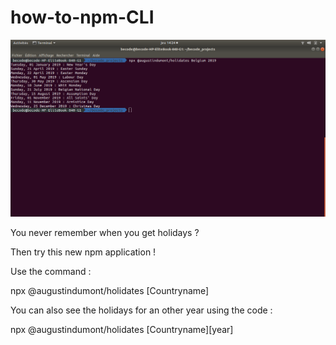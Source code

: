 # how-to-npm-CLI

![Screenshot app](/screenshot.png)

You never remember when you get holidays ?

Then try this new npm application !

Use the command :

npx @augustindumont/holidates [Countryname]

You can also see the holidays for an other year using the code :

npx @augustindumont/holidates [Countryname][year]
